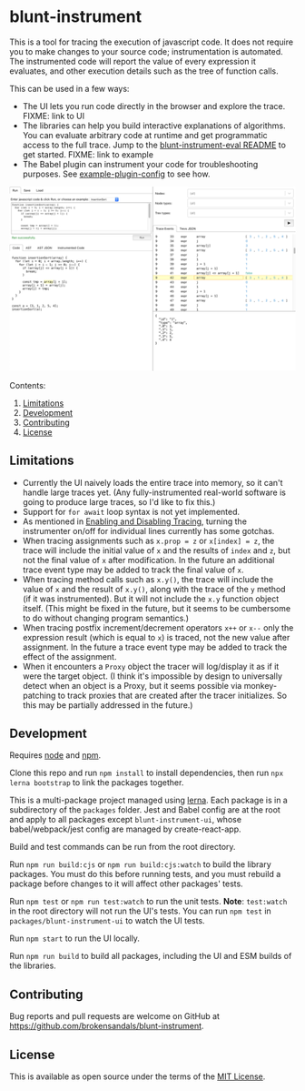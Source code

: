 # blunt-instrument

This is a tool for tracing the execution of javascript code.
It does not require you to make changes to your source code; instrumentation is automated.
The instrumented code will report the value of every expression it evaluates, and other execution details such as the tree of function calls.

This can be used in a few ways:

- The UI lets you run code directly in the browser and explore the trace.
FIXME: link to UI
- The libraries can help you build interactive explanations of algorithms.
You can evaluate arbitrary code at runtime and get programmatic access to the full trace.
Jump to the [blunt-instrument-eval README][eval] to get started.
FIXME: link to example
- The Babel plugin can instrument your code for troubleshooting purposes.
See [example-plugin-config](packages/example-plugin-config) to see how.

![Screenshot of the UI](ui-screenshot.png)

Contents:

1. [Limitations](#limitations)
1. [Development](#development)
1. [Contributing](#contributing)
1. [License](#license)

## Limitations

- Currently the UI naively loads the entire trace into memory, so it can't handle large traces yet.
(Any fully-instrumented real-world software is going to produce large traces, so I'd like to fix this.)
- Support for `for await` loop syntax is not yet implemented.
- As mentioned in [Enabling and Disabling Tracing][enabling-disabling], turning the instrumenter on/off for individual lines currently has some gotchas.
- When tracing assignments such as `x.prop = z` or `x[index] = z`, the trace will include the initial value of `x` and the results of `index` and `z`, but not the final value of `x` after modification.
In the future an additional trace event type may be added to track the final value of `x`.
- When tracing method calls such as `x.y()`, the trace will include the value of `x` and the result of `x.y()`, along with the trace of the `y` method (if it was instrumented).
But it will not include the `x.y` function object itself.
(This might be fixed in the future, but it seems to be cumbersome to do without changing program semantics.)
- When tracing postfix increment/decrement operators `x++` or `x--` only the expression result (which is equal to `x`) is traced, not the new value after assignment.
In the future a trace event type may be added to track the effect of the assignment.
- When it encounters a `Proxy` object the tracer will log/display it as if it were the target object.
(I think it's impossible by design to universally detect when an object is a Proxy, but it seems possible via monkey-patching to track proxies that are created after the tracer initializes.
So this may be partially addressed in the future.)

## Development

Requires [node](https://nodejs.org) and [npm](https://www.npmjs.com).

Clone this repo and run `npm install` to install dependencies, then run `npx lerna bootstrap` to link the packages together.

This is a multi-package project managed using [lerna](https://github.com/lerna/lerna).
Each package is in a subdirectory of the `packages` folder.
Jest and Babel config are at the root and apply to all packages except `blunt-instrument-ui`, whose babel/webpack/jest config are managed by create-react-app.

Build and test commands can be run from the root directory.

Run `npm run build:cjs` or `npm run build:cjs:watch` to build the library packages.
You must do this before running tests, and you must rebuild a package before changes to it will affect other packages' tests.

Run `npm test` or `npm run test:watch` to run the unit tests.
**Note**: `test:watch` in the root directory will not run the UI's tests.
You can run `npm test` in `packages/blunt-instrument-ui` to watch the UI tests.

Run `npm start` to run the UI locally.

Run `npm run build` to build all packages, including the UI and ESM builds of the libraries.

## Contributing

Bug reports and pull requests are welcome on GitHub at https://github.com/brokensandals/blunt-instrument.

## License

This is available as open source under the terms of the [MIT License](https://opensource.org/licenses/MIT).

[eval]: packages/blunt-instrument-eval/README.md
[enabling-disabling]: packages/babel-plugin-blunt-instrument/README.md#enabling-and-disabling-tracing
